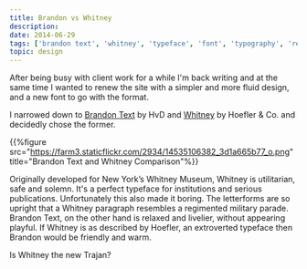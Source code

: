```yaml
---
title: Brandon vs Whitney
description: 
date: 2014-06-29
tags: ['brandon text', 'whitney', 'typeface', 'font', 'typography', 'redesign']
topic: design
---
```


After being busy with client work for a while I'm back writing and at the same time I wanted to renew the site with a simpler and more fluid design, and a new font to go with the format.

I narrowed down to [Brandon Text](http://hvdfonts.com/#189-Brandon%20Text) by HvD and [Whitney](http://www.typography.com/fonts/whitney/overview/) by Hoefler & Co. and decidedly chose the former.

{{%figure src="https://farm3.staticflickr.com/2934/14535106382_3d1a665b77_o.png" title="Brandon Text and Whitney Comparison"%}}

Originally developed for New York’s Whitney Museum, Whitney is utilitarian, safe and solemn. It's a perfect typeface for institutions and serious publications. Unfortunately this also made it boring. The letterforms are so upright that a Whitney paragraph resembles a regimented military parade. Brandon Text, on the other hand is relaxed and livelier, without appearing playful. If Whitney is as described by Hoefler, an extroverted typeface then Brandon would be friendly and warm.

Is Whitney the new Trajan?
